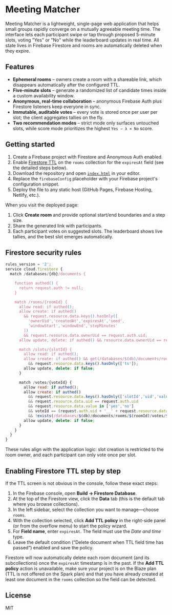 # Meeting Matcher

Meeting Matcher is a lightweight, single-page web application that helps small groups rapidly converge on a mutually agreeable meeting time. The interface lets each participant swipe or tap through proposed 5-minute slots, voting "Yes" or "No" while the leaderboard updates in real time. All state lives in Firebase Firestore and rooms are automatically deleted when they expire.

## Features

- **Ephemeral rooms** – owners create a room with a shareable link, which disappears automatically after the configured TTL.
- **Five-minute slots** – generate a randomized list of candidate times inside a custom availability window.
- **Anonymous, real-time collaboration** – anonymous Firebase Auth plus Firestore listeners keep everyone in sync.
- **Immutable, auditable votes** – every vote is stored once per user per slot; the client aggregates tallies on the fly.
- **Two recommendation modes** – strict mode only surfaces untouched slots, while score mode prioritizes the highest `Yes − λ × No` score.

## Getting started

1. Create a Firebase project with Firestore and Anonymous Auth enabled.
2. Enable [Firestore TTL](https://firebase.google.com/docs/firestore/ttl) on the `rooms` collection for the `expiresAt` field (see the detailed steps below).
3. Download the repository and open [`index.html`](./index.html) in your editor.
4. Replace the `firebaseConfig` placeholder with your Firebase project's configuration snippet.
5. Deploy the file to any static host (GitHub Pages, Firebase Hosting, Netlify, etc.).

When you visit the deployed page:

1. Click **Create room** and provide optional start/end boundaries and a step size.
2. Share the generated link with participants.
3. Each participant votes on suggested slots. The leaderboard shows live tallies, and the best slot emerges automatically.

## Firestore security rules

```javascript
rules_version = '2';
service cloud.firestore {
  match /databases/{db}/documents {

    function authed() {
      return request.auth != null;
    }

    match /rooms/{roomId} {
      allow read: if authed();
      allow create: if authed()
        && request.resource.data.keys().hasOnly([
          'ownerUid','createdAt','expiresAt','seed',
          'windowStart','windowEnd','stepMinutes'
        ])
        && request.resource.data.ownerUid == request.auth.uid;
      allow update, delete: if authed() && resource.data.ownerUid == request.auth.uid;

      match /slots/{slotId} {
        allow read: if authed();
        allow create: if authed() && get(/databases/$(db)/documents/rooms/$(roomId)).data.ownerUid == request.auth.uid
          && request.resource.data.keys().hasOnly(['ts']);
        allow update, delete: if false;
      }

      match /votes/{voteId} {
        allow read: if authed();
        allow create: if authed()
          && request.resource.data.keys().hasOnly(['slotId','uid','value','at'])
          && request.resource.data.uid == request.auth.uid
          && request.resource.data.value in ['yes','no']
          && voteId == (request.auth.uid + '__' + request.resource.data.slotId)
          && !exists(/databases/$(db)/documents/rooms/$(roomId)/votes/$(voteId));
        allow update, delete: if false;
      }
    }
  }
}
```

These rules align with the application logic: slot creation is restricted to the room owner, and each participant can only vote once per slot.

## Enabling Firestore TTL step by step

If the TTL screen is not obvious in the console, follow these exact steps:

1. In the Firebase console, open **Build → Firestore Database**.
2. At the top of the Firestore view, click the **Data** tab (this is the default tab where you browse collections).
3. In the left sidebar, select the collection you want to manage—choose `rooms`.
4. With the collection selected, click **Add TTL policy** in the right-side panel (or from the overflow menu) to start the policy wizard.
5. For **Field name**, enter `expiresAt`. The field must use the *Date and time* type.
6. Leave the default condition (“Delete document when TTL field time has passed”) enabled and save the policy.

Firestore will now automatically delete each room document (and its subcollections) once the `expiresAt` timestamp is in the past. If the **Add TTL policy** action is unavailable, make sure your project is on the Blaze plan (TTL is not offered on the Spark plan) and that you have already created at least one document in the `rooms` collection so the field can be detected.

## License

MIT
